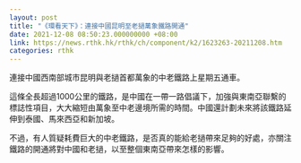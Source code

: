 ```yaml
---
layout: post
title: "《環看天下》：連接中國昆明至老撾萬象鐵路開通"
date: 2021-12-08 08:50:23.000000000 +08:00
link: https://news.rthk.hk/rthk/ch/component/k2/1623263-20211208.htm
categories: rthk
---
```


連接中國西南部城市昆明與老撾首都萬象的中老鐵路上星期五通車。

這條全長超過1000公里的鐵路，是中國在一帶一路倡議下，加強與東南亞聯繫的標誌性項目，大大縮短由萬象至中老邊境所需的時間。中國還計劃未來將該鐵路延伸到泰國、馬來西亞和新加坡。

不過，有人質疑耗費巨大的中老鐵路，是否真的能給老撾帶來足夠的好處，亦關注鐵路的開通將對中國和老撾，以至整個東南亞帶來怎樣的影響。
